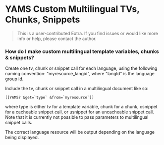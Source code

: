 YAMS Custom Multilingual TVs, Chunks, Snippets
==============================================

> This is a user-contributed Extra. If you find issues or would like more info or help, please contact the author.

### How do I make custom multilingual template variables, chunks & snippets?

Create one tv, chunk or snippet call for each language, using the following naming convention: "myresource\_langid", where "langId" is the language group id.

Include the tv, chunk or snippet call in a multilingual document like so:

    [[YAMS? &get=`type` &from=`myresource`]]

where type is either tv for a template variable, chunk for a chunk, csnippet for a cacheable snippet call, or usnippet for an uncacheable snippet call. Note that it is currently not possible to pass parameters to multilingual snippet calls.

The correct language resource will be output depending on the language being displayed.
